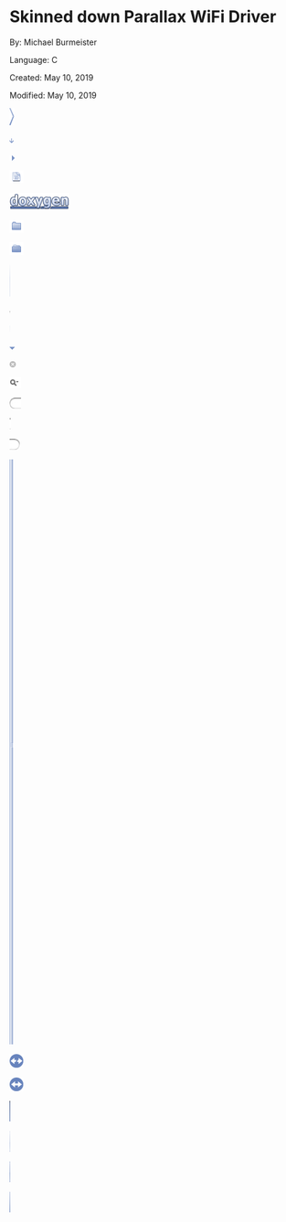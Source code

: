 # Skinned down Parallax WiFi Driver

By: Michael Burmeister

Language: C

Created: May 10, 2019

Modified: May 10, 2019


![html/bc_s.png](html/bc_s.png)

![html/bdwn.png](html/bdwn.png)

![html/closed.png](html/closed.png)

![html/doc.png](html/doc.png)

![html/doxygen.png](html/doxygen.png)

![html/folderclosed.png](html/folderclosed.png)

![html/folderopen.png](html/folderopen.png)

![html/nav_f.png](html/nav_f.png)

![html/nav_g.png](html/nav_g.png)

![html/nav_h.png](html/nav_h.png)

![html/open.png](html/open.png)

![html/search/close.png](html/search/close.png)

![html/search/mag_sel.png](html/search/mag_sel.png)

![html/search/search_l.png](html/search/search_l.png)

![html/search/search_m.png](html/search/search_m.png)

![html/search/search_r.png](html/search/search_r.png)

![html/splitbar.png](html/splitbar.png)

![html/sync_off.png](html/sync_off.png)

![html/sync_on.png](html/sync_on.png)

![html/tab_a.png](html/tab_a.png)

![html/tab_b.png](html/tab_b.png)

![html/tab_h.png](html/tab_h.png)

![html/tab_s.png](html/tab_s.png)
